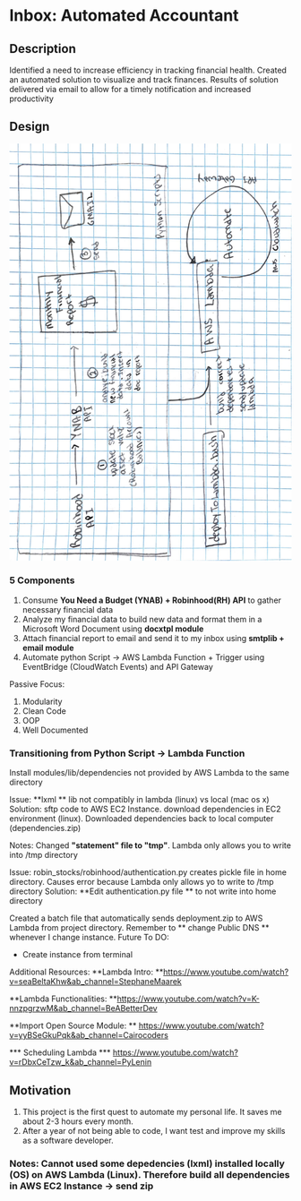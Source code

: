 # Inbox: Automated Accountant

## Description
Identified a need to increase efficiency in tracking financial health. Created an automated solution to visualize and track finances. Results of solution delivered via email to allow for a timely notification and increased productivity


## Design
![Alt text](img/process.jpg?raw=true "Design")


### 5 Components
1) Consume **You Need a Budget (YNAB) + Robinhood(RH) API** to gather necessary financial data
2) Analyze my financial data to build new data and format them in a Microsoft Word Document using **docxtpl module**
3) Attach financial report to email and send it to my inbox using **smtplib + email module**
4) Automate python Script -> AWS Lambda Function + Trigger using EventBridge (CloudWatch Events) and API Gateway



Passive Focus:
1) Modularity
2) Clean Code
3) OOP
5) Well Documented



### Transitioning from Python Script -> Lambda Function
Install modules/lib/dependencies not provided by AWS Lambda to the same directory 

Issue:  **lxml **  lib not compatibly in lambda (linux) vs local (mac os x)
Solution: sftp code to AWS EC2 Instance. download dependencies in EC2 environment (linux). Downloaded dependencies back to local computer (dependencies.zip)

Notes: Changed **"statement" file to "tmp"**. Lambda only allows you to write into /tmp directory

Issue: robin_stocks/robinhood/authentication.py creates pickle file in home directory. Causes error because Lambda only allows yo to write to /tmp directory
Solution: **Edit authentication.py file ** to not write into home directory


Created a batch file that automatically sends deployment.zip to AWS Lambda from project directory. Remember to ** change Public DNS ** whenever I change instance.
Future To DO:
- Create instance from terminal

Additional Resources: 
**Lambda Intro: **https://www.youtube.com/watch?v=seaBeltaKhw&ab_channel=StephaneMaarek

**Lambda Functionalities: **https://www.youtube.com/watch?v=K-nnzpgrzwM&ab_channel=BeABetterDev

**Import Open Source Module: ** https://www.youtube.com/watch?v=yyBSeGkuPqk&ab_channel=Cairocoders

*** Scheduling Lambda *** https://www.youtube.com/watch?v=rDbxCeTzw_k&ab_channel=PyLenin


## Motivation
1) This project is the first quest to automate my personal life. It saves me about 2-3 hours every month.
2) After a year of not being able to code, I want test and improve my skills as a software developer. 








### Notes: Cannot used some depedencies (lxml) installed locally (OS) on AWS Lambda (Linux). Therefore build all dependencies in AWS EC2 Instance -> send zip


